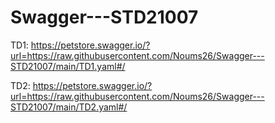 # Swagger---STD21007

TD1: https://petstore.swagger.io/?url=https://raw.githubusercontent.com/Noums26/Swagger---STD21007/main/TD1.yaml#/

TD2: https://petstore.swagger.io/?url=https://raw.githubusercontent.com/Noums26/Swagger---STD21007/main/TD2.yaml#/